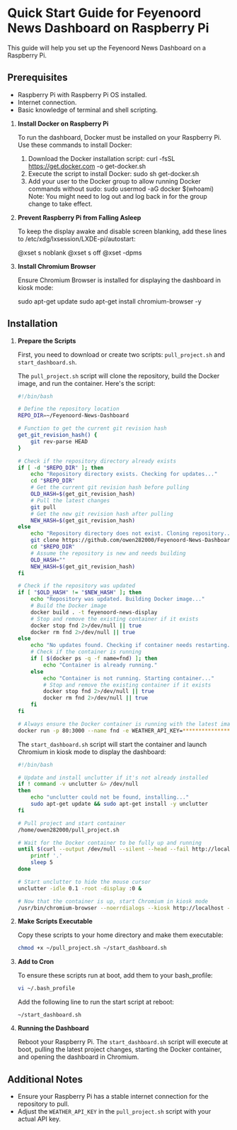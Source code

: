 # Quick Start Guide for Feyenoord News Dashboard on Raspberry Pi

This guide will help you set up the Feyenoord News Dashboard on a Raspberry Pi.

## Prerequisites

- Raspberry Pi with Raspberry Pi OS installed.
- Internet connection.
- Basic knowledge of terminal and shell scripting.

1. **Install Docker on Raspberry Pi**

    To run the dashboard, Docker must be installed on your Raspberry Pi. Use these commands to install Docker:

    1. Download the Docker installation script:
    curl -fsSL https://get.docker.com -o get-docker.sh
    2. Execute the script to install Docker:
    sudo sh get-docker.sh
    3. Add your user to the Docker group to allow running Docker commands without sudo:
    sudo usermod -aG docker $(whoami)
    Note: You might need to log out and log back in for the group change to take effect.

2. **Prevent Raspberry Pi from Falling Asleep**

    To keep the display awake and disable screen blanking, add these lines to /etc/xdg/lxsession/LXDE-pi/autostart:

    @xset s noblank
    @xset s off
    @xset -dpms

3. **Install Chromium Browser**

    Ensure Chromium Browser is installed for displaying the dashboard in kiosk mode:

    sudo apt-get update
    sudo apt-get install chromium-browser -y


## Installation

1. **Prepare the Scripts**

    First, you need to download or create two scripts: `pull_project.sh` and `start_dashboard.sh`.

    The `pull_project.sh` script will clone the repository, build the Docker image, and run the container. Here's the script:

    ```bash
    #!/bin/bash

    # Define the repository location
    REPO_DIR=~/Feyenoord-News-Dashboard

    # Function to get the current git revision hash
    get_git_revision_hash() {
        git rev-parse HEAD
    }

    # Check if the repository directory already exists
    if [ -d "$REPO_DIR" ]; then
        echo "Repository directory exists. Checking for updates..."
        cd "$REPO_DIR"
        # Get the current git revision hash before pulling
        OLD_HASH=$(get_git_revision_hash)
        # Pull the latest changes
        git pull
        # Get the new git revision hash after pulling
        NEW_HASH=$(get_git_revision_hash)
    else
        echo "Repository directory does not exist. Cloning repository..."
        git clone https://github.com/owen282000/Feyenoord-News-Dashboard.git "$REPO_DIR"
        cd "$REPO_DIR"
        # Assume the repository is new and needs building
        OLD_HASH=""
        NEW_HASH=$(get_git_revision_hash)
    fi

    # Check if the repository was updated
    if [ "$OLD_HASH" != "$NEW_HASH" ]; then
        echo "Repository was updated. Building Docker image..."
        # Build the Docker image
        docker build . -t feyenoord-news-display
        # Stop and remove the existing container if it exists
        docker stop fnd 2>/dev/null || true
        docker rm fnd 2>/dev/null || true
    else
        echo "No updates found. Checking if container needs restarting..."
        # Check if the container is running
        if [ $(docker ps -q -f name=fnd) ]; then
            echo "Container is already running."
        else
            echo "Container is not running. Starting container..."
            # Stop and remove the existing container if it exists
            docker stop fnd 2>/dev/null || true
            docker rm fnd 2>/dev/null || true
        fi
    fi

    # Always ensure the Docker container is running with the latest image
    docker run -p 80:3000 --name fnd -e WEATHER_API_KEY=****************** -d feyenoord-news-display:latest 
    ```

    The `start_dashboard.sh` script will start the container and launch Chromium in kiosk mode to display the dashboard:

    ```bash
    #!/bin/bash

    # Update and install unclutter if it's not already installed
    if ! command -v unclutter &> /dev/null
    then
        echo "unclutter could not be found, installing..."
        sudo apt-get update && sudo apt-get install -y unclutter
    fi

    # Pull project and start container
    /home/owen282000/pull_project.sh

    # Wait for the Docker container to be fully up and running
    until $(curl --output /dev/null --silent --head --fail http://localhost:80); do
        printf '.'
        sleep 5
    done

    # Start unclutter to hide the mouse cursor
    unclutter -idle 0.1 -root -display :0 &

    # Now that the container is up, start Chromium in kiosk mode
    /usr/bin/chromium-browser --noerrdialogs --kiosk http://localhost --disable-translate --no-first-run --fast --fast-start --disable-infobars --disable-features=TranslateUI --display=:0 &
    ```

2. **Make Scripts Executable**

    Copy these scripts to your home directory and make them executable:

    ```bash
    chmod +x ~/pull_project.sh ~/start_dashboard.sh
    ```

3. **Add to Cron**

    To ensure these scripts run at boot, add them to your bash_profile:

    ```bash
    vi ~/.bash_profile
    ```

    Add the following line to run the start script at reboot:

    ```
    ~/start_dashboard.sh
    ```

4. **Running the Dashboard**

    Reboot your Raspberry Pi. The `start_dashboard.sh` script will execute at boot, pulling the latest project changes, starting the Docker container, and opening the dashboard in Chromium.

## Additional Notes

- Ensure your Raspberry Pi has a stable internet connection for the repository to pull.
- Adjust the `WEATHER_API_KEY` in the `pull_project.sh` script with your actual API key.
